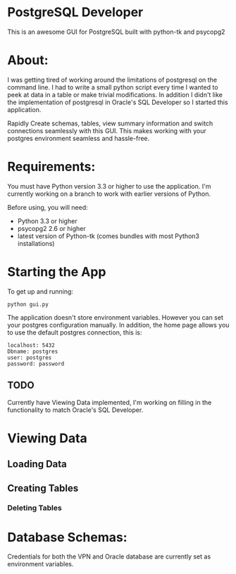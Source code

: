# PostgreSQL Developer

This is an awesome GUI for PostgreSQL built with python-tk and psycopg2

# About:

I was getting tired of working around the limitations of postgresql on the command line.  I had to write a small python script every time I wanted to peek at data in a table or make trivial modifications.  In addition I didn't like the implementation of postgresql in Oracle's SQL Developer so I started this application.  

Rapidly Create schemas, tables, view summary information and switch connections seamlessly with this GUI.  This makes working with your postgres environment seamless and hassle-free.

# Requirements:

You must have Python version 3.3 or higher to use the application.
I'm currently working on a branch to work with earlier versions
of Python.

Before using, you will need:

- Python 3.3 or higher
- psycopg2 2.6 or higher
- latest version of Python-tk (comes bundles with most Python3 installations)


# Starting the App

To get up and running:

    python gui.py
   
The application doesn't store environment variables.
However you can set your postgres configuration manually.
In addition, the home page allows you to use the default 
postgres connection, this is:

    localhost: 5432
    Dbname: postgres
    user: postgres
    password: password



## TODO

Currently have Viewing Data implemented, I'm working on filling in the functionality to match Oracle's SQL Developer.  

# Viewing Data

## Loading Data

## Creating Tables

### Deleting Tables


# Database Schemas:
Credentials for both the VPN and Oracle database are currently set as environment
variables.
